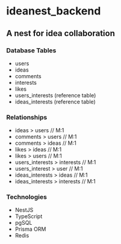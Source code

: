 # ideanest_backend

## A nest for idea collaboration

### Database Tables

- users
- ideas
- comments
- interests
- likes
- users_interests (reference table)
- ideas_interests (reference table)

### Relationships

- ideas > users // M:1
- comments > users // M:1
- comments > ideas // M:1
- likes > ideas // M:1
- likes > users // M:1
- users_interests > interests // M:1
- users_interest > user // M:1
- ideas_interests > ideas // M:1
- ideas_interests > interests // M:1

### Technologies

- NestJS
- TypeScript
- pgSQL
- Prisma ORM
- Redis
